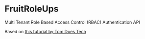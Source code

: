 # FruitRoleUps

Multi Tenant Role Based Access Control (RBAC) Authentication API

Based on [this tutorial by Tom Does Tech](https://youtu.be/b6VhN_HHDiQ)
